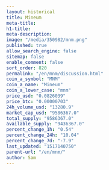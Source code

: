 ```yaml
---
layout: historical
title: Mineum
meta-title: 
h1-title: 
meta-description: 
image: "/media/350982/mnm.png"
published: true
allow_search_engine: false
sitemap: false
enable_comment: false
sort_order: 820
permalink: "/en/mnm/discussion.html"
coin_a_symbol: "MNM"
coin_a_name: "Mineum"
coin_a_lower_case: "mnm"
price_usd: "0.0826039"
price_btc: "0.00000703"
24h_volume_usd: "13280.9"
market_cap_usd: "9586367.0"
total_supply: "9586367.0"
available_supply: "9436367.0"
percent_change_1h: "0.54"
percent_change_24h: "10.04"
percent_change_7d: "-7.9"
last_updated: "1517140750"
parent-url: "/en/mnm/"
author: Sam
---
```


